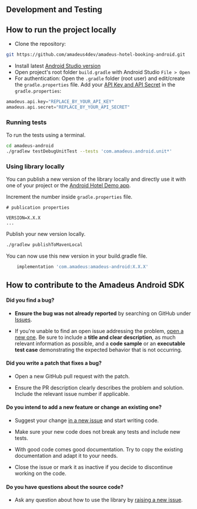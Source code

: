 ## Development and Testing

## How to run the project locally

* Clone the repository:
```sh
git https://github.com/amadeus4dev/amadeus-hotel-booking-android.git
```

* Install latest [Android Studio version](https://developer.android.com/studio)
* Open project's root folder `build.gradle` with Android Studio `File > Open`
* For authentication: Open the `.gradle` folder (root user) and edit/create the `gradle.properties` file. Add your [API Key and API Secret](https://developers.amadeus.com/get-started/get-started-with-self-service-apis-335) in the `gradle.properties`:
```gradle
amadeus.api.key="REPLACE_BY_YOUR_API_KEY"
amadeus.api.secret="REPLACE_BY_YOUR_API_SECRET"
```

### Running tests

To run the tests using a terminal.

```sh
cd amadeus-android
./gradlew testDebugUnitTest --tests 'com.amadeus.android.unit*'
```

### Using library locally

You can publish a new version of the library locally and directly use it with one of your project or the [Android Hotel Demo app](https://github.com/amadeus4dev/amadeus-hotel-booking-android).

Increment the number inside `gradle.properties` file.

```properties
# publication properties

VERSION=X.X.X
...
```

Publish your new version locally.

```sh
./gradlew publishToMavenLocal
```

 You can now use this new version in your build.gradle file.

```gradle
    implementation 'com.amadeus:amadeus-android:X.X.X'
```
## How to contribute to the Amadeus Android SDK

#### **Did you find a bug?**

* **Ensure the bug was not already reported** by searching on GitHub under [Issues](https://github.com/amadeus4dev/amadeus-android/issues).

* If you're unable to find an open issue addressing the problem, [open a new one](https://github.com/amadeus4dev/amadeus-android/issues/new). Be sure to include a **title and clear description**, as much relevant information as possible, and a **code sample** or an **executable test case** demonstrating the expected behavior that is not occurring.

#### **Did you write a patch that fixes a bug?**

* Open a new GitHub pull request with the patch.

* Ensure the PR description clearly describes the problem and solution. Include the relevant issue number if applicable.

#### **Do you intend to add a new feature or change an existing one?**

* Suggest your change [in a new issue](https://github.com/amadeus4dev/amadeus-android/issues/new) and start writing code.

* Make sure your new code does not break any tests and include new tests.

* With good code comes good documentation. Try to copy the existing documentation and adapt it to your needs.

* Close the issue or mark it as inactive if you decide to discontinue working on the code.

#### **Do you have questions about the source code?**

* Ask any question about how to use the library by [raising a new issue](https://github.com/amadeus4dev/amadeus-android/issues/new).
